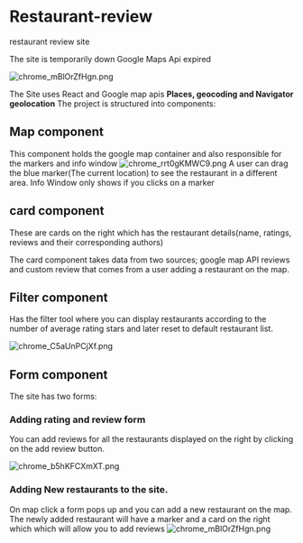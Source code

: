 # Restaurant-review
restaurant review site

The site is temporarily down Google Maps Api expired


![chrome_mBlOrZfHgn.png](https://cdn.hashnode.com/res/hashnode/image/upload/v1612882065547/GMONtIgnt.png)

 
The Site uses React and Google map apis 
**Places, geocoding and Navigator geolocation**
The project is structured into components:
## Map component
This component holds the google map container and also responsible for the markers and info window 
![chrome_rrt0gKMWC9.png](https://cdn.hashnode.com/res/hashnode/image/upload/v1612882880436/ulzwQ2wKG.png)
A user can drag the blue marker(The current location) to see the restaurant in a different area.
Info Window only shows if you clicks on a marker
## card component
These are cards on the right which has the restaurant details(name, ratings, reviews and their corresponding authors)

The card component takes data from two sources; google map API reviews and custom review that comes from a user adding a restaurant on the map.

## Filter component
Has the filter tool where you can display restaurants according to the number of average rating stars and later reset to default restaurant list.

![chrome_C5aUnPCjXf.png](https://cdn.hashnode.com/res/hashnode/image/upload/v1612883503172/bDMWc6SpH.png)

## Form component
The site has two forms:
### Adding rating and review form 
You can add reviews for all the restaurants displayed on the right  by clicking on the add review button.


![chrome_b5hKFCXmXT.png](https://cdn.hashnode.com/res/hashnode/image/upload/v1612883791383/naT4QpFVO.png)
### Adding New restaurants to the site.
On map click a form pops up and you can add a new restaurant on the map.
The newly added restaurant will have a marker and a card on the right which which will allow you to add reviews 
![chrome_mBlOrZfHgn.png](https://cdn.hashnode.com/res/hashnode/image/upload/v1612883824671/KsIR7FiWa.png)
